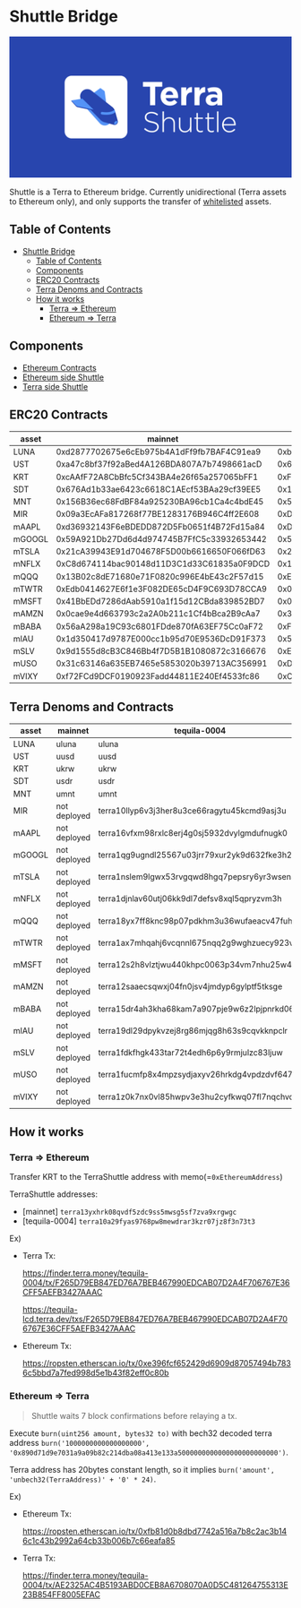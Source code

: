 # Shuttle Bridge

![Shuttle Banner](/resources/banner.png)

Shuttle is a Terra to Ethereum bridge. Currently unidirectional (Terra assets to Ethereum only), and only supports the transfer of [whitelisted](#erc20-contracts) assets.   

## Table of Contents
- [Shuttle Bridge](#shuttle-bridge)
  - [Table of Contents](#table-of-contents)
  - [Components](#components)
  - [ERC20 Contracts](#erc20-contracts)
  - [Terra Denoms and Contracts](#terra-denoms-and-contracts)
  - [How it works](#how-it-works)
    - [Terra => Ethereum](#terra--ethereum)
    - [Ethereum => Terra](#ethereum--terra)

## Components
* [Ethereum Contracts](./contracts)
* [Ethereum side Shuttle](./eth)
* [Terra side Shuttle](./terra)
  
## ERC20 Contracts

| asset  | mainnet                                    | ropsten                                    |
| ------ | ------------------------------------------ | ------------------------------------------ |
| LUNA   | 0xd2877702675e6cEb975b4A1dFf9fb7BAF4C91ea9 | 0xbf51453468771D14cEbdF8856cC5D5145364Cd6F |
| UST    | 0xa47c8bf37f92aBed4A126BDA807A7b7498661acD | 0x6cA13a4ab78dd7D657226b155873A04DB929A3A4 |
| KRT    | 0xcAAfF72A8CbBfc5Cf343BA4e26f65a257065bFF1 | 0xF0b0fB87017b644eC76644Ea0FA704BFA5f20F0E |
| SDT    | 0x676Ad1b33ae6423c6618C1AEcf53BAa29cf39EE5 | 0x1d805d8660Ae73E3624AECAa34ca5FcF8E26E0a5 |
| MNT    | 0x156B36ec68FdBF84a925230BA96cb1Ca4c4bdE45 | 0x51e7f3ED326719a1469EbD7E68B8AB963d64eBA6 |
| MIR    | 0x09a3EcAFa817268f77BE1283176B946C4ff2E608 | 0xDAdC10D2dAC9E111835d4423670573Ae45714e7C |
| mAAPL  | 0xd36932143F6eBDEDD872D5Fb0651f4B72Fd15a84 | 0xDAE57D13b42325562963C1E47E615eE25924635C |
| mGOOGL | 0x59A921Db27Dd6d4d974745B7FfC5c33932653442 | 0x58E3ba48E036341EF8Bbe0bF49caA9731Cc5C42B |
| mTSLA  | 0x21cA39943E91d704678F5D00b6616650F066fD63 | 0x2a445f4dA6Ea8845c594446b250ad535373bb7e4 |
| mNFLX  | 0xC8d674114bac90148d11D3C1d33C61835a0F9DCD | 0x1EA12ca0Ac017EfFE87ddF4c648a1a5359E850FA |
| mQQQ   | 0x13B02c8dE71680e71F0820c996E4bE43c2F57d15 | 0xE1d4509C539D9C3f1E01CeE22e7a79BF77348Ef3 |
| mTWTR  | 0xEdb0414627E6f1e3F082DE65cD4F9C693D78CCA9 | 0x0c9149d38AD1eBE71c50Bd04E0Ba4F999884C961 |
| mMSFT  | 0x41BbEDd7286dAab5910a1f15d12CBda839852BD7 | 0x0736644C0257048861bAa72b6b234514c6b52655 |
| mAMZN  | 0x0cae9e4d663793c2a2A0b211c1Cf4bBca2B9cAa7 | 0x3210BC26eB5427D0FC19dE7AB272b3BB3e4bC4b0 |
| mBABA  | 0x56aA298a19C93c6801FDde870fA63EF75Cc0aF72 | 0xF44c4C095E586B5a7Ba8AA0B2A8Dfad693d396b6 |
| mIAU   | 0x1d350417d9787E000cc1b95d70E9536DcD91F373 | 0x51eD1489e3D311496592056608dD6cf025C03525 |
| mSLV   | 0x9d1555d8cB3C846Bb4f7D5B1B1080872c3166676 | 0xECBe84E79bb26a7FF2474AA1b58d2696A9b5F58F |
| mUSO   | 0x31c63146a635EB7465e5853020b39713AC356991 | 0xDF00833C87bEfA3aF5634d81BE18E9DEf2F9C7c0 |
| mVIXY  | 0xf72FCd9DCF0190923Fadd44811E240Ef4533fc86 | 0xC1629641Cdb2D636Ae220fb759264306902c4AC0 |

## Terra Denoms and Contracts

| asset  | mainnet      | tequila-0004                                 |
| ------ | ------------ | -------------------------------------------- |
| LUNA   | uluna        | uluna                                        |
| UST    | uusd         | uusd                                         |
| KRT    | ukrw         | ukrw                                         |
| SDT    | usdr         | usdr                                         |
| MNT    | umnt         | umnt                                         |
| MIR    | not deployed | terra10llyp6v3j3her8u3ce66ragytu45kcmd9asj3u |
| mAAPL  | not deployed | terra16vfxm98rxlc8erj4g0sj5932dvylgmdufnugk0 |
| mGOOGL | not deployed | terra1qg9ugndl25567u03jrr79xur2yk9d632fke3h2 |
| mTSLA  | not deployed | terra1nslem9lgwx53rvgqwd8hgq7pepsry6yr3wsen4 |
| mNFLX  | not deployed | terra1djnlav60utj06kk9dl7defsv8xql5qpryzvm3h |
| mQQQ   | not deployed | terra18yx7ff8knc98p07pdkhm3u36wufaeacv47fuha |
| mTWTR  | not deployed | terra1ax7mhqahj6vcqnnl675nqq2g9wghzuecy923vy |
| mMSFT  | not deployed | terra12s2h8vlztjwu440khpc0063p34vm7nhu25w4p9 |
| mAMZN  | not deployed | terra12saaecsqwxj04fn0jsv4jmdyp6gylptf5tksge |
| mBABA  | not deployed | terra15dr4ah3kha68kam7a907pje9w6z2lpjpnrkd06 |
| mIAU   | not deployed | terra19dl29dpykvzej8rg86mjqg8h63s9cqvkknpclr |
| mSLV   | not deployed | terra1fdkfhgk433tar72t4edh6p6y9rmjulzc83ljuw |
| mUSO   | not deployed | terra1fucmfp8x4mpzsydjaxyv26hrkdg4vpdzdvf647 |
| mVIXY  | not deployed | terra1z0k7nx0vl85hwpv3e3hu2cyfkwq07fl7nqchvd |

## How it works

### Terra => Ethereum
Transfer KRT to the TerraShuttle address with memo(=`0xEthereumAddress`)

TerraShuttle addresses:
   * [mainnet] `terra13yxhrk08qvdf5zdc9ss5mwsg5sf7zva9xrgwgc`
   * [tequila-0004] `terra10a29fyas9768pw8mewdrar3kzr07jz8f3n73t3`

Ex)

* Terra Tx: 

   https://finder.terra.money/tequila-0004/tx/F265D79EB847ED76A7BEB467990EDCAB07D2A4F706767E36CFF5AEFB3427AAAC

   https://tequila-lcd.terra.dev/txs/F265D79EB847ED76A7BEB467990EDCAB07D2A4F706767E36CFF5AEFB3427AAAC

* Ethereum Tx: 

   https://ropsten.etherscan.io/tx/0xe396fcf652429d6909d87057494b7836c5bbd7a7fed998d5e1b43f82eff0c80b
 

### Ethereum => Terra

> Shuttle waits 7 block confirmations before relaying a tx.

Execute `burn(uint256 amount, bytes32 to)` with bech32 decoded terra address 
 `burn('1000000000000000000', '0x890d71d9e7031a9a09b82c214dba08a413e133a5000000000000000000000000')`.

Terra address has 20bytes constant length, so it implies `burn('amount', 'unbech32(TerraAddress)' + '0' * 24)`. 

Ex) 

* Ethereum Tx: 

   https://ropsten.etherscan.io/tx/0xfb81d0b8dbd7742a516a7b8c2ac3b146c1c43b2992a64cb33b006b7c66eafa85

* Terra Tx:

   https://finder.terra.money/tequila-0004/tx/AE2325AC4B5193ABD0CEB8A6708070A0D5C481264755313E23B854FF8005EFAC
